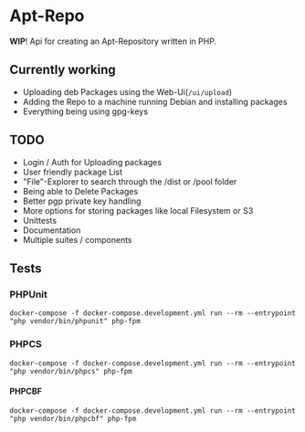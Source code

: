 # Apt-Repo

**WIP**! Api for creating an Apt-Repository written in PHP.

## Currently working

- Uploading deb Packages using the Web-Ui(`/ui/upload`)
- Adding the Repo to a machine running Debian and installing packages
- Everything being using gpg-keys

## TODO

- Login / Auth for Uploading packages
- User friendly package List
- "File"-Explorer to search through the /dist or /pool folder
- Being able to Delete Packages
- Better pgp private key handling
- More options for storing packages like local Filesystem or S3
- Unittests
- Documentation
- Multiple suites / components

## Tests

### PHPUnit

```
docker-compose -f docker-compose.development.yml run --rm --entrypoint "php vendor/bin/phpunit" php-fpm
```

### PHPCS

```
docker-compose -f docker-compose.development.yml run --rm --entrypoint "php vendor/bin/phpcs" php-fpm
```

#### PHPCBF

```
docker-compose -f docker-compose.development.yml run --rm --entrypoint "php vendor/bin/phpcbf" php-fpm
```
